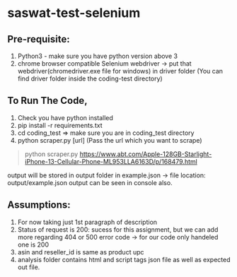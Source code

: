 # saswat-test-selenium

## Pre-requisite:
1. Python3 - make sure you have python version above 3
2. chrome browser compatible Selenium webdriver 
    -> put that webdriver(chromedriver.exe file for windows) in driver folder
    (You can find driver folder inside the coding-test directory)


## To Run The Code,
1. Check you have python installed
2. pip install -r requirements.txt
3. cd coding_test => make sure you are in coding_test directory
4. python scraper.py [url]    (Pass the url which you want to scrape)
> python scraper.py https://www.abt.com/Apple-128GB-Starlight-iPhone-13-Cellular-Phone-ML953LLA6163D/p/168479.html


output will be stored in output folder in example.json -> file location: output/example.json
output can be seen in console also.


## Assumptions:
1. For now taking just 1st paragraph of description
2. Status of request is 200: sucess for this assignment, but we can add more regarding 404 or 500 error code
-> for our code only handeled one is 200
3. asin and reseller_id is same as product upc
4. analysis folder contains html and script tags json file as well as expected out file.
